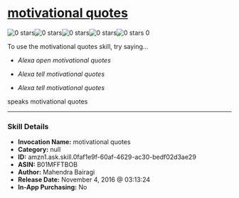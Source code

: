 # [motivational quotes](http://alexa.amazon.com/#skills/amzn1.ask.skill.0faf1e9f-60af-4629-ac30-bedf02d3ae29)
![0 stars](../../images/ic_star_border_black_18dp_1x.png)![0 stars](../../images/ic_star_border_black_18dp_1x.png)![0 stars](../../images/ic_star_border_black_18dp_1x.png)![0 stars](../../images/ic_star_border_black_18dp_1x.png)![0 stars](../../images/ic_star_border_black_18dp_1x.png) 0

To use the motivational quotes skill, try saying...

* *Alexa open motivational quotes*

* *Alexa tell motivational quotes*

* *Alexa tell motivational quotes*

speaks motivational quotes

***

### Skill Details

* **Invocation Name:** motivational quotes
* **Category:** null
* **ID:** amzn1.ask.skill.0faf1e9f-60af-4629-ac30-bedf02d3ae29
* **ASIN:** B01MFFTBOB
* **Author:** Mahendra Bairagi
* **Release Date:** November 4, 2016 @ 03:13:24
* **In-App Purchasing:** No
